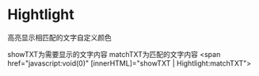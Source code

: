 # Hightlight
高亮显示相匹配的文字自定义颜色


showTXT为需要显示的文字内容  matchTXT为匹配的文字内容
<span href="javascript:void(0)" [innerHTML]="showTXT | Hightlight:matchTXT"></span>
